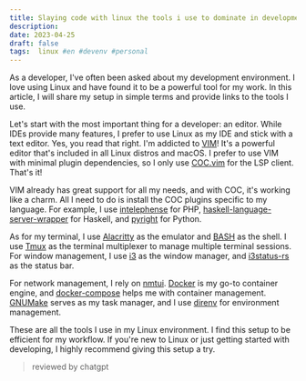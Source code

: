 ```yaml
---
title: Slaying code with linux the tools i use to dominate in development
description:
date: 2023-04-25 
draft: false
tags:  linux #en #devenv #personal
---
```



As a developer, I've often been asked about my development environment. I love using Linux and have found it to be a powerful tool for my work. In this article, I will share my setup in simple terms and provide links to the tools I use.
<!--more--> 

Let's start with the most important thing for a developer: an editor. While IDEs provide many features, I prefer to use Linux as my IDE and stick with a text editor. Yes, you read that right. I'm addicted to [VIM](https://www.vim.org/)! It's a powerful editor that's included in all Linux distros and macOS. I prefer to use VIM with minimal plugin dependencies, so I only use [COC.vim](https://github.com/neoclide/coc.nvim) for the LSP client. That's it!

VIM already has great support for all my needs, and with COC, it's working like a charm. All I need to do is install the COC plugins specific to my language. For example, I use [intelephense](https://github.com/bmewburn/intelephense-docs/blob/master/installation.md) for PHP, [haskell-language-server-wrapper](https://haskell-language-server.readthedocs.io/en/latest/installation.html) for Haskell, and [pyright](https://github.com/fannheyward/coc-pyright) for Python.

As for my terminal, I use [Alacritty](https://github.com/alacritty/alacritty) as the emulator and [BASH](https://www.gnu.org/software/bash/) as the shell. I use [Tmux](https://github.com/tmux/tmux) as the terminal multiplexer to manage multiple terminal sessions. For window management, I use [i3](https://i3wm.org/) as the window manager, and [i3status-rs](https://github.com/greshake/i3status-rust) as the status bar.

For network management, I rely on [nmtui](https://linux.die.net/man/1/nmtui). [Docker](https://www.docker.com/) is my go-to container engine, and [docker-compose](https://docs.docker.com/compose/) helps me with container management. [GNUMake](https://www.gnu.org/software/make/) serves as my task manager, and I use [direnv](https://direnv.net/) for environment management.

These are all the tools I use in my Linux environment. I find this setup to be efficient for my workflow. If you're new to Linux or just getting started with developing, I highly recommend giving this setup a try.

> reviewed by chatgpt

